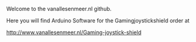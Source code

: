 Welcome to the vanallesenmeer.nl github.

Here you will find Arduino Software for the Gamingjoystickshield order at 

http://www.vanallesenmeer.nl/Gaming-joystick-shield
